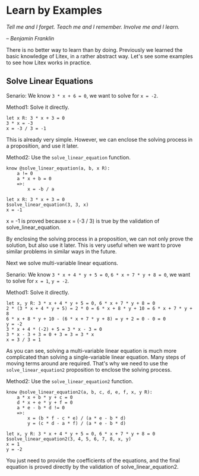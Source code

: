 # Learn by Examples

_Tell me and I forget. Teach me and I remember. Involve me and I learn._

_– Benjamin Franklin_

There is no better way to learn than by doing. Previously we learned the basic knowledge of Litex, in a rather abstract way. Let's see some examples to see how Litex works in practice.

## Solve Linear Equations

Senario: We know `3 * x + 6 = 0`, we want to solve for `x = -2`.

Method1: Solve it directly.

```litex
let x R: 3 * x + 3 = 0
3 * x = -3
x = -3 / 3 = -1
```

This is already very simple. However, we can enclose the solving process in a proposition, and use it later.

Method2: Use the `solve_linear_equation` function.

```litex
know @solve_linear_equation(a, b, x R):
    a != 0
    a * x + b = 0
    =>:
        x = -b / a

let x R: 3 * x + 3 = 0
$solve_linear_equation(3, 3, x)
x = -1
```

x = -1 is proved because x = (-3 / 3) is true by the validation of solve_linear_equation.

By enclosing the solving process in a proposition, we can not only prove the solution, but also use it later. This is very useful when we want to prove similar problems in similar ways in the future.

Next we solve multi-variable linear equations.

Senario: We know `3 * x + 4 * y + 5 = 0`, `6 * x + 7 * y + 8 = 0`, we want to solve for `x = 1`, `y = -2`.

Method1: Solve it directly.

```litex
let x, y R: 3 * x + 4 * y + 5 = 0, 6 * x + 7 * y + 8 = 0
2 * (3 * x + 4 * y + 5) = 2 * 0 = 6 * x + 8 * y + 10 = 6 * x + 7 * y + 8
6 * x + 8 * y + 10 - (6 * x + 7 * y + 8) = y + 2 = 0 - 0 = 0
y = -2
3 * x + 4 * (-2) + 5 = 3 * x - 3 = 0
3 * x - 3 + 3 = 0 + 3 = 3 = 3 * x
x = 3 / 3 = 1
```

As you can see, solving a multi-variable linear equation is much more complicated than solving a single-variable linear equation. Many steps of moving terms around are required. That's why we need to use the `solve_linear_equation2` proposition to enclose the solving process.

Method2: Use the `solve_linear_equation2` function.

```litex
know @solve_linear_equation2(a, b, c, d, e, f, x, y R):
    a * x + b * y + c = 0
    d * x + e * y + f = 0
    a * e - b * d != 0
    =>:
        x = (b * f - c * e) / (a * e - b * d)
        y = (c * d - a * f) / (a * e - b * d)

let x, y R: 3 * x + 4 * y + 5 = 0, 6 * x + 7 * y + 8 = 0
$solve_linear_equation2(3, 4, 5, 6, 7, 8, x, y)
x = 1
y = -2 
```

You just need to provide the coefficients of the equations, and the final equation is proved directly by the validation of solve_linear_equation2.